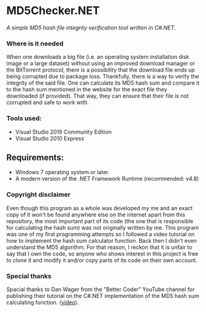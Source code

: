 # MD5Checker.NET
*A simple MD5 hash file integrity verification tool written in C#.NET.*

### Where is it needed
When one downloads a big file (i.e. an operating system installation disk image or a large dataset) without using an improved download manager or the BitTorrent protocol, there is a possibility that the download file ends up being corrupted due to package loss. Thankfully, there is a way to verify the integrity of the said file. One can calculate its MD5 hash sum and compare it to the hash sum mentioned in the website for the exact file they downloaded (if provided). That way, they can ensure that their file is not corrupted and safe to work with.

### Tools used:
- Visual Studio 2019 Community Edition
- Visual Studio 2010 Express

## Requirements:
- Windows 7 operating system or later.
- A modern version of the .NET Framework Runtime (recommended: v4.8)

### Copyright disclaimer
Even though this program as a whole was developed my me and an exact copy of it won't be found anywhere else on the internet apart from this repository, the most important part of its code (the one that is responsible for calculating the hash sum) was not originally written by me. This program was one of my first programming attempts so I followed a video tutorial on how to implement the hash sum calculator function. Back then I didn't even understand the MD5 algorithm. For that reason, I reckon that it is unfair to say that I own the code, so anyone who shows interest in this project is free to clone it and modify it and/or copy parts of its code on their own account.

### Special thanks
Spacial thanks to Dan Wager from the "Better Coder" YouTube channel for publishing their tutorial on the C#.NET implementation of the MD5 hash sum calculating function. ([video](https://www.youtube.com/watch?v=9MJAUL7G49w)).
